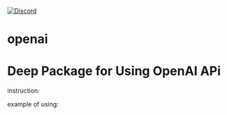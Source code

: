 [![Discord](https://badgen.net/badge/icon/discord?icon=discord&label&color=purple)](https://discord.gg/deep-foundation)
# openai
# Deep Package for Using OpenAI APi
instruction:

example of using:
